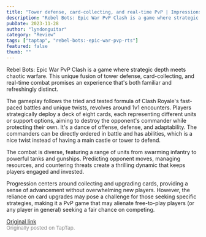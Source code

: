 ```yaml
---
title: "Tower defense, card-collecting, and real-time PvP | Impressions - Rebel Bots: Epic War PvP Clash"
description: "Rebel Bots: Epic War PvP Clash is a game where strategic depth meets chaotic warfare. This unique fusion of tower defense, card-collecting, and real-time combat promises an experience that's both familiar and refreshingly distinct."
pubDate: 2023-11-28
author: "lyndonguitar"
category: "Review"
tags: ["taptap", "rebel-bots:-epic-war-pvp-rts"]
featured: false
thumb: ""
---
```


Rebel Bots: Epic War PvP Clash is a game where strategic depth meets chaotic warfare. This unique fusion of tower defense, card-collecting, and real-time combat promises an experience that's both familiar and refreshingly distinct.

The gameplay follows the tried and tested formula of Clash Royale's fast-paced battles and unique twists, revolves around 1v1 encounters. Players strategically deploy a deck of eight cards, each representing different units or support options, aiming to destroy the opponent's commander while protecting their own. It's a dance of offense, defense, and adaptability. The commanders can be directly ordered in battle and has abilities, which is a nice twist instead of having a main castle or tower to defend.

The combat is diverse, featuring a range of units from swarming infantry to powerful tanks and gunships. Predicting opponent moves, managing resources, and countering threats create a thrilling dynamic that keeps players engaged and invested.

Progression centers around collecting and upgrading cards, providing a sense of advancement without overwhelming new players. However, the reliance on card upgrades may pose a challenge for those seeking specific strategies, making it a PvP game that may alienate free-to-play players (or any player in general) seeking a fair chance on competing.

[Original link](https://www.taptap.io/post/6604468)<br><span style="font-size: 0.95em; color: #888;">Originally posted on TapTap.</span>
